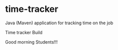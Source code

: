 # time-tracker
Java (Maven) application for tracking time on the job

Time tracker 
Build

Good morning Students!!!
